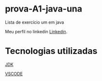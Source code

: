 # prova-A1-java-una
Lista de exercício um em java 

Meu perfil no linkedin [Linkedin](https://www.linkedin.com/in/pedro-castro-melo/).

# Tecnologias utilizadas 
[JDK](https://www.oracle.com/br/java/technologies/downloads/)

[VSCODE](https://code.visualstudio.com/download)
